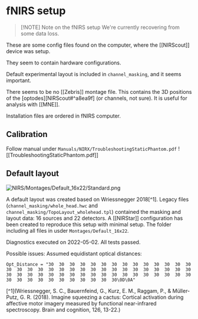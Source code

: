 # fNIRS setup


> [!NOTE] Note on the fNIRS setup
> We're currently recovering from some data loss.


These are some config files found on the computer, where the [[NIRScout]] device was setup.

They seem to contain hardware configurations.

Default experimental layout is included in `channel_masking`, and it seems important.

There seems to be no [[Zebris]] montage file. This contains the 3D positions of the [optodes][NIRScout#^a8ea9f] (or channels, not sure). It is useful for analysis with [[MNE]].

Installation files are ordered in fNIRS computer.

## Calibration

Follow manual under `Manuals/NIRX/TroubleshootingStaticPhantom.pdf`
![[TroubleshootingStaticPhantom.pdf]]

## Default layout

![NIRS/Montages/Default_16x22/Standard.png](https://raw.githubusercontent.com/WriessneggerLab/Protocols/main/NIRS/Montages/Default_16x22/Standard.png)

A default layout was created based on Wriessnegger 2018[^1]. Legacy files (`channel_masking/whole_head.hwc` and `channel_masking/TopoLayout_wholehead.tpl`) contained the masking and layout data: 16 sources and 22 detectors. A [[NIRStar]] configuration has been created to reproduce this setup with minimal setup. The folder including all files in usder `Montages/Default_16x22`.

Diagnostics executed on 2022-05-02. All tests passed.

Possible issues: Assumed equidistant optical distances:
```
Opt_Distance = "30	30	30	30	30	30	30	30	30	30	30	30	30	30	30	30	30	30	30	30	30	30	30	30	30	30	30	30	30	30	30	30	30	30	30	30	30	30	30	30	30	30	30	30	30	30	30	30	30	30	30	30	30	30	30	30	30	30	30	30	30\0D\0A"
```

[^1](Wriessnegger, S. C., Bauernfeind, G., Kurz, E. M., Raggam, P., & Müller-Putz, G. R. (2018). Imagine squeezing a cactus: Cortical activation during affective motor imagery measured by functional near-infrared spectroscopy. Brain and cognition, 126, 13-22.)